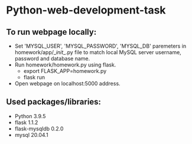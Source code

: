 # Python-web-development-task

## To run webpage locally:

- Set 'MYSQL_USER', 'MYSQL_PASSWORD', 'MYSQL_DB' paremeters in homework/app/\__init__.py file to match local MySQL server username, password and database name.
- Run homework/homework.py using flask.
  - export FLASK_APP=homework.py
  - flask run
- Open webpage on localhost:5000 address.

## Used packages/libraries:

- Python 3.9.5
- flask 1.1.2
- flask-mysqldb 0.2.0
- mysql 20.04.1
